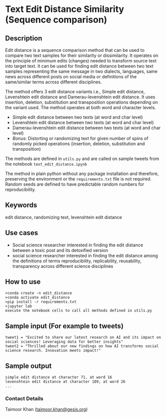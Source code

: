 # Text Edit Distance Similarity (Sequence comparison) 
## Description
Edit distance is a sequence comparison method that can be used to compare two text samples for their similarity or dissimilarity. It operates on the principle of minimum edits (changes) needed to transform source text into target text. It can be used for finding edit distance between two text samples representing the same message in two dialects, languages, same news across different posts on social media or definitions of the same/similar terms across different disciplines. 

The method offers 3 edit distance variants i.e., Simple edit distance, Levenshtein edit distance and Damerau-levenshtein edit distance. It uses insertion, deletion, substitution and transposition operations depending on the variant used. The method operates at both word and character levels.

- Simple edit distance between two texts (at word and char level)
- Levenshtein edit distance between two texts (at word and char level)
- Damerau-levenshtein edit distance between two texts (at word and char level)
- *Bonus:* Distorting or randomizing text for given number of spins of randomly picked operations (insertion, deletion, substitution and transposition)

The methods are defined in `utils.py` and are called on sample tweets from the notebook `text_edit_distance.ipynb`

The method in plain python without any package installation and therefore, preserving the environment or the `requirements.txt` file is not required. Random seeds are defined to have predictable random numbers for reproducibility.

## Keywords
edit distance, randomizing text, levenshtein edit distance

## Use cases
- Social science researcher interested in finding the edit distance between a toxic post and its detoxified version
- social science researcher interested in finding the edit distance among the definitions of terms reproducibility, replicability, reusability, transparency across different science disciplines


## How to use
```
>conda create -n edit_distance
>conda activate edit_distance
>pip install -r requirements.txt
>jupyter lab
execute the notebook cells to call all methods defined in utils.py
```

## Sample input (For example to tweets)

```
tweet1 = "Excited to share our latest research on AI and its impact on social sciences! Leveraging data for better insights"
tweet2 = "Thrilled about our new findings on how AI transforms social science research. Innovation meets impact!"
```

## Sample output

```
simple edit distance at character 71, at word 16
levenshtein edit distance at character 109, at word 26
...
```

### Contact Details
Taimoor Khan (taimoor.khan@gesis.org)
